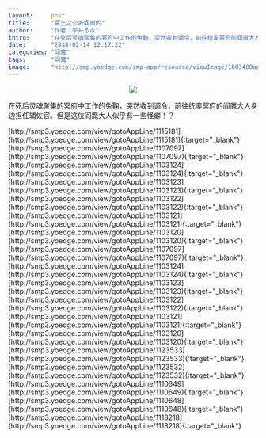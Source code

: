 ```yaml
---
layout:     post
title:      "冥土之恋听阎魔的"
author:     "作者：平井るな"
intro:      "在死后灵魂聚集的冥府中工作的兔鞠，突然收到调令，前往统率冥府的阎魔大人身边担任辅佐官。但是这位阎魔大人似乎有一些怪癖！？"
date:       "2018-02-14 12:17:22"
categories: "阎魔"
tags:       "阎魔"
image:      "http://smp.yoedge.com/smp-app/resource/viewImage/1003480appline.png"
---
```

<div style="text-align: center">
<p><img src="http://smp.yoedge.com/smp-app/resource/viewImage/1003480appline.png"/></p>
</div>
<p class="post-meta">
<span>在死后灵魂聚集的冥府中工作的兔鞠，突然收到调令，前往统率冥府的阎魔大人身边担任辅佐官。但是这位阎魔大人似乎有一些怪癖！？</span>
</p>
[http://smp3.yoedge.com/view/gotoAppLine/1115181](http://smp3.yoedge.com/view/gotoAppLine/1115181){:target="_blank"}
[http://smp3.yoedge.com/view/gotoAppLine/1107097](http://smp3.yoedge.com/view/gotoAppLine/1107097){:target="_blank"}
[http://smp3.yoedge.com/view/gotoAppLine/1103124](http://smp3.yoedge.com/view/gotoAppLine/1103124){:target="_blank"}
[http://smp3.yoedge.com/view/gotoAppLine/1103123](http://smp3.yoedge.com/view/gotoAppLine/1103123){:target="_blank"}
[http://smp3.yoedge.com/view/gotoAppLine/1103122](http://smp3.yoedge.com/view/gotoAppLine/1103122){:target="_blank"}
[http://smp3.yoedge.com/view/gotoAppLine/1103121](http://smp3.yoedge.com/view/gotoAppLine/1103121){:target="_blank"}
[http://smp3.yoedge.com/view/gotoAppLine/1103120](http://smp3.yoedge.com/view/gotoAppLine/1103120){:target="_blank"}
[http://smp3.yoedge.com/view/gotoAppLine/1107097](http://smp3.yoedge.com/view/gotoAppLine/1107097){:target="_blank"}
[http://smp3.yoedge.com/view/gotoAppLine/1103124](http://smp3.yoedge.com/view/gotoAppLine/1103124){:target="_blank"}
[http://smp3.yoedge.com/view/gotoAppLine/1103123](http://smp3.yoedge.com/view/gotoAppLine/1103123){:target="_blank"}
[http://smp3.yoedge.com/view/gotoAppLine/1103122](http://smp3.yoedge.com/view/gotoAppLine/1103122){:target="_blank"}
[http://smp3.yoedge.com/view/gotoAppLine/1103121](http://smp3.yoedge.com/view/gotoAppLine/1103121){:target="_blank"}
[http://smp3.yoedge.com/view/gotoAppLine/1103120](http://smp3.yoedge.com/view/gotoAppLine/1103120){:target="_blank"}
[http://smp3.yoedge.com/view/gotoAppLine/1123533](http://smp3.yoedge.com/view/gotoAppLine/1123533){:target="_blank"}
[http://smp3.yoedge.com/view/gotoAppLine/1123532](http://smp3.yoedge.com/view/gotoAppLine/1123532){:target="_blank"}
[http://smp3.yoedge.com/view/gotoAppLine/1110649](http://smp3.yoedge.com/view/gotoAppLine/1110649){:target="_blank"}
[http://smp3.yoedge.com/view/gotoAppLine/1110648](http://smp3.yoedge.com/view/gotoAppLine/1110648){:target="_blank"}
[http://smp3.yoedge.com/view/gotoAppLine/1118218](http://smp3.yoedge.com/view/gotoAppLine/1118218){:target="_blank"}


